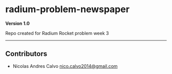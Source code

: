 # radium-problem-newspaper

**Version 1.0**

Repo created for Radium Rocket problem week 3

---

## Contributors

- Nicolas Andres Calvo <nico.calvo2014@gmail.com>